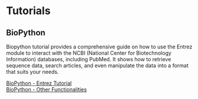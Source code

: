 # Tutorials
## BioPython
Biopython tutorial provides a comprehensive guide on how to use the Entrez module to interact with the NCBI (National Center for Biotechnology Information) databases, including PubMed. It shows how to retrieve sequence data, search articles, and even manipulate the data into a format that suits your needs.

[BioPython - Entrez Tutorial](https://github.com/nsangani/Independent-projects/blob/main/BioPython%20-%20Entrez.py) <br>
[BioPython - Other Functionalities](https://github.com/nsangani/Independent-projects/blob/main/Biopython_functionalities.py)
